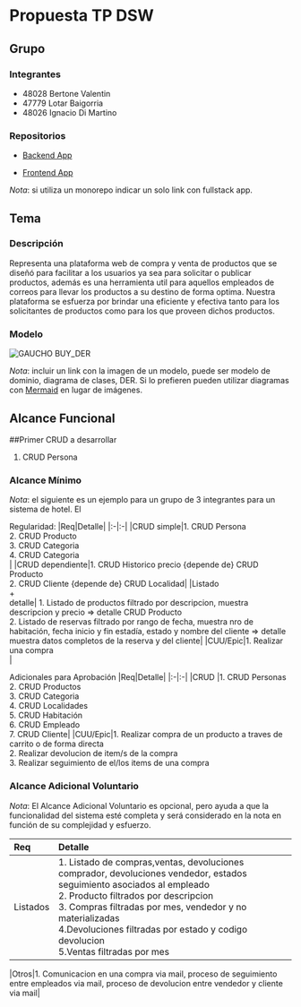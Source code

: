# Propuesta TP DSW

## Grupo
### Integrantes
* 48028 Bertone Valentin
* 47779 Lotar Baigorria
* 48026 Ignacio Di Martino

### Repositorios
* [Backend App](https://github.com/Lotar17/TPbackend)

* [Frontend App](https://github.com/Lotar17/TPFrontend)

*Nota*: si utiliza un monorepo indicar un solo link con fullstack app.

## Tema
### Descripción
Representa una plataforma web de compra y venta de productos que se diseñó para facilitar a los usuarios ya sea para solicitar o publicar productos, además es una herramienta util para aquellos empleados de correos para llevar los productos a su destino de forma optima. Nuestra plataforma se esfuerza por brindar una eficiente y efectiva tanto para los solicitantes de productos como para los que proveen dichos productos.

### Modelo
![GAUCHO BUY_DER](https://github.com/user-attachments/assets/9875978c-3739-4939-9712-640011c5ae8a)


*Nota*: incluir un link con la imagen de un modelo, puede ser modelo de dominio, diagrama de clases, DER. Si lo prefieren pueden utilizar diagramas con [Mermaid](https://mermaid.js.org) en lugar de imágenes.

## Alcance Funcional 

##Primer CRUD a desarrollar
1. CRUD Persona

### Alcance Mínimo

*Nota*: el siguiente es un ejemplo para un grupo de 3 integrantes para un sistema de hotel. El 

Regularidad:
|Req|Detalle|
|:-|:-|
|CRUD simple|1. CRUD Persona <br>2. CRUD Producto<br>3. CRUD  Categoria<br>4. CRUD Categoria<br>|
|CRUD dependiente|1. CRUD Historico precio {depende de} CRUD Producto<br>2. CRUD Cliente {depende de} CRUD Localidad|
|Listado<br>+<br>detalle| 1. Listado de productos filtrado por descripcion, muestra descripcion y precio => detalle CRUD Producto<br> 2. Listado de reservas filtrado por rango de fecha, muestra nro de habitación, fecha inicio y fin estadía, estado y nombre del cliente => detalle muestra datos completos de la reserva y del cliente|
|CUU/Epic|1. Realizar una compra<br>|


Adicionales para Aprobación
|Req|Detalle|
|:-|:-|
|CRUD |1. CRUD Personas<br>2. CRUD Productos<br>3. CRUD Categoria<br>4. CRUD Localidades<br>5. CRUD Habitación<br>6. CRUD Empleado<br>7. CRUD Cliente|
|CUU/Epic|1. Realizar compra de un producto a traves de carrito o de forma directa<br>2. Realizar devolucion de item/s de la compra<br>3. Realizar seguimiento de el/los items de una compra


### Alcance Adicional Voluntario

*Nota*: El Alcance Adicional Voluntario es opcional, pero ayuda a que la funcionalidad del sistema esté completa y será considerado en la nota en función de su complejidad y esfuerzo.

|Req|Detalle|
|:-|:-|
|Listados |1. Listado de compras,ventas, devoluciones comprador, devoluciones vendedor, estados seguimiento asociados al empleado <br>2. Producto filtrados por descripcion<br>3. Compras filtradas por mes, vendedor y no materializadas <br>4.Devoluciones filtradas por estado y codigo devolucion <br>5.Ventas filtradas por mes|

|Otros|1. Comunicacion en una compra via mail, proceso de seguimiento entre empleados via mail, proceso de devolucion entre vendedor y cliente via mail|


